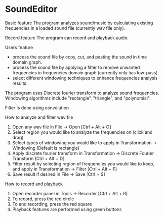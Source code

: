 # SoundEditor

Basic feature
The program analyzes sound/music by calculating existing frequencies in a loaded sound file (currently wav file only).

Record feature
The program can record and playback audio.

Users feature
- process the sound file by copy, cut, and pasting the sound in time domain graph. 
- process the sound file by applying a filter to remove unwanted frequencies in frequencies domain graph (currently only has low-pass). 
- select different windowing techniques to enhance frequencies analysis results.

The program uses Discrete fourier transform to analyze sound frequencies. Windowing algorithms include "rectangle", "triangle", and "polynomial".

Filter is done using convolution

How to analyze and filter wav file
1) Open any wav file in File -> Open [Ctrl + Alt + O]
2) Select region you would like to analyze the frequencies on (click and drag)
3) Select types of windowing you would like to apply in Transformation -> Windowing (Default is rectangle)
4) Apply discrete fourier transform in Transformation -> Discrete Fourier Transform [Ctrl + Alt + D]
5) Filter result by selecting region of frequencies you would like to keep, and apply in Transformation -> Filter [Ctrl + Alt + F]
6) Save result if desired in File -> Save [Ctrl + S]

How to record and playback
1) Open recorder panel in Tools -> Recorder [Ctrl + Alt + R]
2) To record, press the red circle
3) To end recording, press the red square
4) Playback features are performed using green buttons

